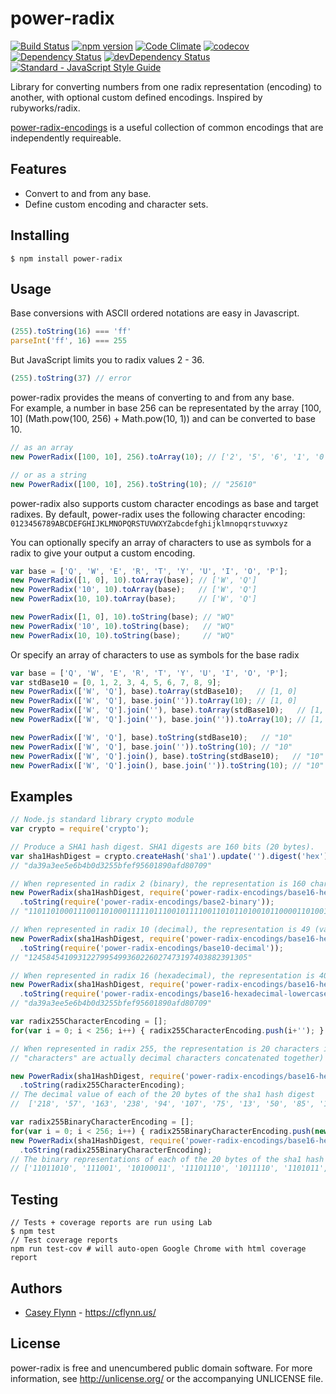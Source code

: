 power-radix
===========
[![Build Status](https://github.com/cflynn07/power-radix/workflows/Publish/badge.svg)](https://github.com/cflynn07/power-radix/actions)
[![npm version](https://badge.fury.io/js/power-radix.svg)](https://badge.fury.io/js/power-radix)
[![Code Climate](https://codeclimate.com/github/cflynn07/power-radix/badges/gpa.svg)](https://codeclimate.com/github/cflynn07/power-radix)
[![codecov](https://codecov.io/gh/cflynn07/power-radix/branch/master/graph/badge.svg)](https://codecov.io/gh/cflynn07/power-radix)
[![Dependency Status](https://david-dm.org/cflynn07/power-radix.svg)](https://david-dm.org/cflynn07/power-radix)
[![devDependency Status](https://david-dm.org/cflynn07/power-radix/dev-status.svg)](https://david-dm.org/cflynn07/power-radix#info=devDependencies)
[![Standard - JavaScript Style Guide](https://img.shields.io/badge/code_style-standard-brightgreen.svg)](https://standardjs.com)

Library for converting numbers from one radix representation (encoding) to another, with optional
custom defined encodings. Inspired by rubyworks/radix.

[power-radix-encodings](https://www.npmjs.com/package/power-radix-encodings) is a useful collection
of common encodings that are independently requireable.

Features
--------

 - Convert to and from any base.
 - Define custom encoding and character sets.

Installing
----------
```
$ npm install power-radix
```

Usage
-----

Base conversions with ASCII ordered notations are easy in Javascript.
```js
(255).toString(16) === 'ff'
parseInt('ff', 16) === 255
```

But JavaScript limits you to radix values 2 - 36.
```js
(255).toString(37) // error
```

power-radix provides the means of converting to and from any base.  
For example, a number in base 256 can be representated by the array [100, 10] (Math.pow(100, 256) +
Math.pow(10, 1)) and can be converted to base 10.
```js
// as an array
new PowerRadix([100, 10], 256).toArray(10); // ['2', '5', '6', '1', '0']

// or as a string
new PowerRadix([100, 10], 256).toString(10); // "25610"
```

power-radix also supports custom character encodings as base and target radixes. By default,
power-radix uses the following character encoding:  
`0123456789ABCDEFGHIJKLMNOPQRSTUVWXYZabcdefghijklmnopqrstuvwxyz`

You can optionally specify an array of characters to use as symbols for a radix to give your output
a custom encoding.
```js
var base = ['Q', 'W', 'E', 'R', 'T', 'Y', 'U', 'I', 'O', 'P'];
new PowerRadix([1, 0], 10).toArray(base); // ['W', 'Q']
new PowerRadix('10', 10).toArray(base);   // ['W', 'Q']
new PowerRadix(10, 10).toArray(base);     // ['W', 'Q']

new PowerRadix([1, 0], 10).toString(base); // "WQ"
new PowerRadix('10', 10).toString(base);   // "WQ"
new PowerRadix(10, 10).toString(base);     // "WQ"
```

Or specify an array of characters to use as symbols for the base radix
```js
var base = ['Q', 'W', 'E', 'R', 'T', 'Y', 'U', 'I', 'O', 'P'];
var stdBase10 = [0, 1, 2, 3, 4, 5, 6, 7, 8, 9];
new PowerRadix(['W', 'Q'], base).toArray(stdBase10);   // [1, 0]
new PowerRadix(['W', 'Q'], base.join('')).toArray(10); // [1, 0]
new PowerRadix(['W', 'Q'].join(''), base).toArray(stdBase10);   // [1, 0]
new PowerRadix(['W', 'Q'].join(''), base.join('')).toArray(10); // [1, 0]

new PowerRadix(['W', 'Q'], base).toString(stdBase10);   // "10"
new PowerRadix(['W', 'Q'], base.join('')).toString(10); // "10"
new PowerRadix(['W', 'Q'].join(), base).toString(stdBase10);   // "10"
new PowerRadix(['W', 'Q'].join(), base.join('')).toString(10); // "10"
```

Examples
--------
```js
// Node.js standard library crypto module
var crypto = require('crypto');

// Produce a SHA1 hash digest. SHA1 digests are 160 bits (20 bytes).
var sha1HashDigest = crypto.createHash('sha1').update('').digest('hex');
// "da39a3ee5e6b4b0d3255bfef95601890afd80709"

// When represented in radix 2 (binary), the representation is 160 characters in length
new PowerRadix(sha1HashDigest, require('power-radix-encodings/base16-hexadecimal-lowercase'))
  .toString(require('power-radix-encodings/base2-binary'));
// "1101101000111001101000111110111001011110011010110100101100001101001100100101010110111111111011111001010101100000000110001001000010101111110110000000011100001001"

// When represented in radix 10 (decimal), the representation is 49 (varies) characters in length
new PowerRadix(sha1HashDigest, require('power-radix-encodings/base16-hexadecimal-lowercase'))
  .toString(require('power-radix-encodings/base10-decimal'));
// "1245845410931227995499360226027473197403882391305"

// When represented in radix 16 (hexadecimal), the representation is 40 characters in length
new PowerRadix(sha1HashDigest, require('power-radix-encodings/base16-hexadecimal-lowercase'))
  .toString(require('power-radix-encodings/base16-hexadecimal-lowercase'));
// "da39a3ee5e6b4b0d3255bfef95601890afd80709"

var radix255CharacterEncoding = [];
for(var i = 0; i < 256; i++) { radix255CharacterEncoding.push(i+''); }

// When represented in radix 255, the representation is 20 characters in length (note:
// "characters" are actually decimal characters concatenated together)

new PowerRadix(sha1HashDigest, require('power-radix-encodings/base16-hexadecimal-lowercase'))
  .toString(radix255CharacterEncoding);
// The decimal value of each of the 20 bytes of the sha1 hash digest
//  ['218', '57', '163', '238', '94', '107', '75', '13', '50', '85', '191', '239', '149', '96', '24', '144', '175', '216', '7', '9']

var radix255BinaryCharacterEncoding = [];
for(var i = 0; i < 256; i++) { radix255BinaryCharacterEncoding.push(new PowerRadix(i, 10).toString(2)); }
new PowerRadix(sha1HashDigest, require('power-radix-encodings/base16-hexadecimal-lowercase'))
  .toString(radix255BinaryCharacterEncoding);
// The binary representations of each of the 20 bytes of the sha1 hash digest (note: each byte representation doesn't have padding leading zeros)
// ['11011010', '111001', '10100011', '11101110', '1011110', '1101011', '1001011', '1101', '110010', '1010101', '10111111', '11101111', '10010101', '1100000', '11000', '10010000', '10101111', '11011000', '111', '1001']
```

Testing
-------
```
// Tests + coverage reports are run using Lab
$ npm test
// Test coverage reports
npm run test-cov # will auto-open Google Chrome with html coverage report
```

Authors
-------
* [Casey Flynn](http://github.com/cflynn07) - <https://cflynn.us/>

License
-------
power-radix is free and unencumbered public domain software. For more
information, see <http://unlicense.org/> or the accompanying UNLICENSE file.
